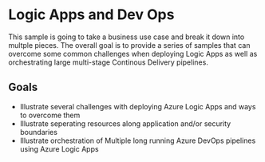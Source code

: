 # Logic Apps and Dev Ops

This sample is going to take a business use case and break it down into multple pieces. The overall goal is to provide a series of samples that can overcome some common challenges when deploying Logic Apps as well as orchestrating large multi-stage Continous Delivery pipelines.

## Goals

* Illustrate several challenges with deploying Azure Logic Apps and ways to overcome them
* Illustrate seperating resources along application and/or security boundaries
* Illustrate orchestration of Multiple long running Azure DevOps pipelines using Azure Logic Apps
